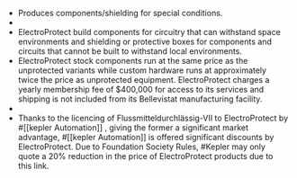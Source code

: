 - Produces components/shielding for special conditions.
-
- ElectroProtect build components for circuitry that can withstand space environments and shielding or protective boxes for components and circuits that cannot be built to withstand local environments.
- ElectroProtect stock components run at the same price as the unprotected variants while custom hardware runs at approximately twice the price as unprotected equipment. ElectroProtect charges a yearly membership fee of $400,000 for access to its services and shipping is not included from its Bellevistat manufacturing facility.
-
- Thanks to the licencing of Flussmitteldurchlässig-VII to ElectroProtect by #[[kepler Automation]] , giving the former a significant market advantage, #[[kepler Automation]] is offered significant discounts by ElectroProtect. Due to Foundation Society Rules, #Kepler may only quote a 20% reduction in the price of ElectroProtect products due to this link.
